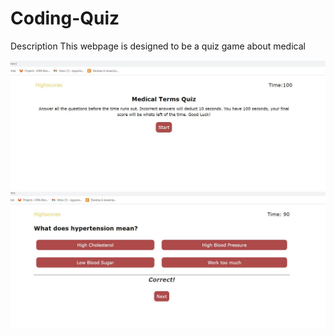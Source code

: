 # Coding-Quiz

Description
This webpage is designed to be a quiz game about medical 

![initialScreenshot](images/screenshot1.jpg)
![sameQueation](images/screenshot2.jpg)